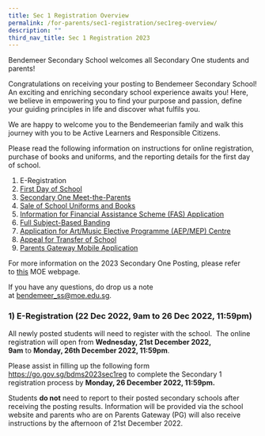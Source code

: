 ```yaml
---
title: Sec 1 Registration Overview
permalink: /for-parents/sec1-registration/sec1reg-overview/
description: ""
third_nav_title: Sec 1 Registration 2023
---
```

Bendemeer Secondary School welcomes all Secondary One students and parents!

Congratulations on receiving your posting to Bendemeer Secondary School! An exciting and enriching secondary school experience awaits you! Here, we believe in empowering you to find your purpose and passion, define your guiding principles in life and discover what fulfils you.

We are happy to welcome you to the Bendemeerian family and walk this journey with you to be Active Learners and Responsible Citizens.

Please read the following information on instructions for online registration, purchase of books and uniforms, and the reporting details for the first day of school. 

  

1.  E-Registration
2.  [First Day of School](/for-parents/sec1-registration/first-day/)
3.  [Secondary One Meet-the-Parents](/for-parents/sec1-registration/sec1-mtp/)
4.  [Sale of School Uniforms and Books](/for-parents/sec1-registration/sale-uniform-and-books/)
5.  [Information for Financial Assistance Scheme (FAS) Application](/for-parents/sec1-registration/moe-fas/)
6.  [Full Subject-Based Banding](/for-parents/sec1-registration/full-sbb/)
7.  [Application for Art/Music Elective Programme (AEP/MEP) Centre](/for-parents/sec1-registration/aepmep-centres/)
8.  [Appeal for Transfer of School](/for-parents/sec1-registration/appeal-for-transfer/)
9.  [Parents Gateway Mobile Application](/for-parents/sec1-registration/pg-mobileapp/)



For more information on the 2023 Secondary One Posting, please refer to <a href="https://pg.moe.edu.sg" target="_blank" >this</a> MOE webpage.

If you have any questions, do drop us a note at [bendemeer_ss@moe.edu.sg](mailto:bendemeer_ss@moe.edu.sg).
<br>

### **1) E-Registration (22 Dec 2022, 9am to 26 Dec 2022, 11:59pm)**

All newly posted students will need to register with the school.  The online registration will open from **Wednesday, 21st December 2022, 9am** to **Monday, 26th December 2022, 11:59pm**.

  

Please assist in filling up the following form <a href="https://go.gov.sg/bdms2023sec1reg" target="_blank" >https://go.gov.sg/bdms2023sec1reg</a> to complete the Secondary 1 registration process by **Monday, 26 December 2022, 11:59pm.**

Students **do not** need to report to their posted secondary schools after receiving the posting results.  Information will be provided via the school website and parents who are on Parents Gateway (PG) will also receive instructions by the afternoon of 21st December 2022.